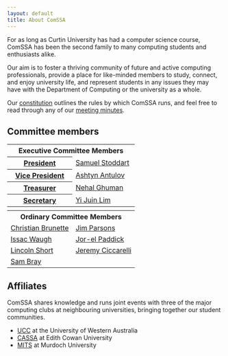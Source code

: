 ```yaml
---
layout: default
title: About ComSSA
---
```


For as long as Curtin University has had a computer science course, ComSSA has
been the second family to many computing students and enthusiasts alike.

Our aim is to foster a thriving community of future and active computing
professionals, provide a place for like-minded members to study, connect, and
enjoy university life, and represent students in any issues they may have with
the Department of Computing or the university as a whole.

Our [constitution] outlines the rules by which ComSSA runs, and feel free to read through any of our [meeting minutes][minutes].

[constitution]: /static/const.pdf
[minutes]: /minutes/
[coderdogo]: /coderdojo/

## Committee members

<table class="horiz_tbl">
	<tr>
		<th colspan="2">Executive Committee Members</th>
	</tr>
	<tr>
		<th><a href="mailto:president@comssa.org.au">President</a></th>
		<td><a href="mailto:">Samuel Stoddart</a></td>
	</tr>
	<tr>
		<th><a href="mailto:vp@comssa.org.au">Vice President</a></th>
		<td><a href="mailto:">Ashtyn Antulov</a></td>
	</tr>
	<tr>
		<th><a href="mailto:treasurer@comssa.org.au">Treasurer</a></th>
		<td><a href="mailto:">Nehal Ghuman</a></td>
	</tr>
	<tr>
		<th><a href="mailto:secretary@comssa.org.au">Secretary</a></th>
		<td><a href="mailto:"mailto:juin@comssa.org.au">Yi Juin Lim</a></td>
	</tr>
	<tr>
		<th colspan="2"></th>
	</tr>
	<tr>
		<th colspan="2">Ordinary Committee Members</th>
	</tr>
	<tr>
		<td><a href="mailto:">Christian Brunette</a></td>
		<td><a href="mailto:">Jim Parsons</a></td>
	</tr>
	<tr>
		<td><a href="mailto:">Issac Waugh</a></td>
		<td><a href="mailto:">Jor-el Paddick</a></td>
	</tr>
	<tr>
	    <td><a href="mailto:">Lincoln Short</a></td>
	    <td><a href="mailto:">Jeremy Ciccarelli</a></td>
	</tr>
	<tr>
	    <td><a href="mailto:">Sam Bray</a></td>
	</tr>
</table>

## Affiliates


ComSSA shares knowledge and runs joint events with three of the major
computing clubs at neighbouring universities, bringing together our
student communities.

  * [UCC] at the University of Western Australia
  * [CASSA] at Edith Cowan University
  * [MITS] at Murdoch University

[UCC]: https://www.ucc.asn.au/
[CASSA]: https://www.cassa.org.au/
[MITS]: http://mits.murdoch.edu.au/
